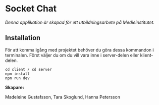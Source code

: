 # Socket Chat

_Denna applikation är skapad för ett utbildningsarbete på Medieinstitutet._

## Installation

För att komma igång med projektet behöver du göra dessa kommandon i terminalen.
Först väljer du om du vill vara inne i server-delen eller klient-delen.

```
cd client / cd server
npm install
npm run dev
```

**Skapare:**

Madeleine Gustafsson,
Tara Skoglund,
Hanna Petersson

